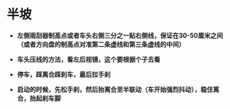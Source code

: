 # 半坡

+ **左侧雨刮器制高点或者车头右侧三分之一贴右侧线，保证在30-50厘米之间（或者方向盘的制高点对准第二条虚线和第三条虚线的中间）**

+ **车头压线的方法，看左后视镜，这个要根据个子去看**

+ **停车，踩离合踩刹车，最后拉手刹**

+ **启动的时候，先松手刹，然后抬离合至半联动（车开始强烈抖动），稳住离合，抬起刹车脚**